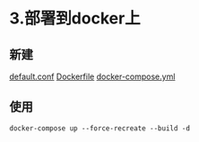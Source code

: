 # 3.部署到docker上

## 新建
[default.conf](default.conf)
[Dockerfile](Dockerfile)
[docker-compose.yml](docker-compose.yml)
## 使用
```docker-compose up --force-recreate --build -d```

